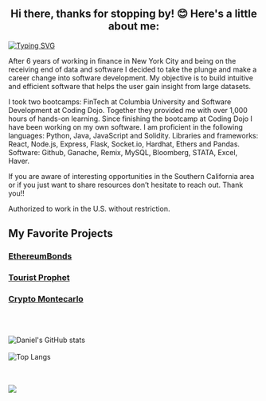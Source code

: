 <h2 align="center">Hi there, thanks for stopping by! 😊  Here's a little about me:</h2>

[![Typing SVG](https://readme-typing-svg.demolab.com?font=Fira+Code&pause=3000&width=535&lines=My+developer+name+is+Daniel+Lobster)](https://git.io/typing-svg)

After 6 years of working in finance in New York City and being on the receiving end of data and software I decided to take the plunge and make a career change into software development. My objective is to build intuitive and efficient software that helps the user gain insight from large datasets.

I took two bootcamps: FinTech at Columbia University and Software Development at Coding Dojo. Together they provided me with over 1,000 hours of hands-on learning. Since finishing the bootcamp at Coding Dojo I have been working on my own software. I am proficient in the following languages: Python, Java, JavaScript and Solidity. Libraries and frameworks: React, Node.js, Express, Flask, Socket.io, Hardhat, Ethers and Pandas. Software: Github, Ganache, Remix, MySQL, Bloomberg, STATA, Excel, Haver.

If you are aware of interesting opportunities in the Southern California area or if you just want to share resources don’t hesitate to reach out. Thank you!!

Authorized to work in the U.S. without restriction.

## My Favorite Projects

### [EthereumBonds](https://github.com/daniel-lobster/EthereumBonds)

### [Tourist Prophet](https://github.com/daniel-lobster/tourist_prophet)

### [Crypto Montecarlo](https://github.com/daniel-lobster/crypto_monte_carlo_simulation)

<br>
<br>

![Daniel's GitHub stats](https://github-readme-stats.vercel.app/api?username=daniel-lobster)
<br>
<br>
![Top Langs](https://github-readme-stats.vercel.app/api/top-langs/?username=daniel-lobster&hide_progress=true)

<br>
<br>
<a href="https://github.com/daniel-lobster">
   <img src="https://komarev.com/ghpvc/?username=daniel-lobster">
</a>

<!--
**daniel-lobster/daniel-lobster** is a ✨ _special_ ✨ repository because its `README.md` (this file) appears on your GitHub profile.

Here are some ideas to get you started:

- 🔭 I’m currently working on ...
- 🌱 I’m currently learning ...
- 👯 I’m looking to collaborate on ...
- 🤔 I’m looking for help with ...
- 💬 Ask me about ...
- 📫 How to reach me: ...
- 😄 Pronouns: ...
- ⚡ Fun fact: ...
-->
